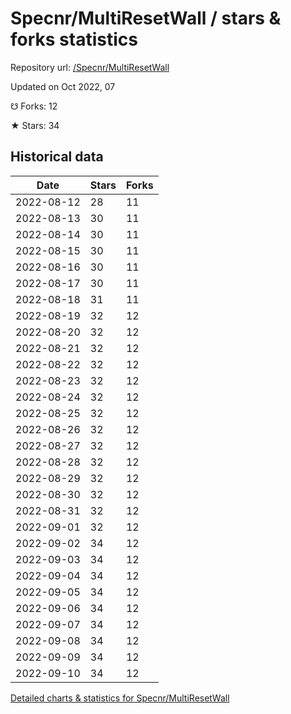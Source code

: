 # Specnr/MultiResetWall / stars & forks statistics

Repository url: [/Specnr/MultiResetWall](https://github.com/Specnr/MultiResetWall)

Updated on Oct 2022, 07

☋ Forks: 12

★ Stars: 34

## Historical data
| Date | Stars | Forks |
|------|-------|-------|
| 2022-08-12 | 28 | 11 | 
| 2022-08-13 | 30 | 11 | 
| 2022-08-14 | 30 | 11 | 
| 2022-08-15 | 30 | 11 | 
| 2022-08-16 | 30 | 11 | 
| 2022-08-17 | 30 | 11 | 
| 2022-08-18 | 31 | 11 | 
| 2022-08-19 | 32 | 12 | 
| 2022-08-20 | 32 | 12 | 
| 2022-08-21 | 32 | 12 | 
| 2022-08-22 | 32 | 12 | 
| 2022-08-23 | 32 | 12 | 
| 2022-08-24 | 32 | 12 | 
| 2022-08-25 | 32 | 12 | 
| 2022-08-26 | 32 | 12 | 
| 2022-08-27 | 32 | 12 | 
| 2022-08-28 | 32 | 12 | 
| 2022-08-29 | 32 | 12 | 
| 2022-08-30 | 32 | 12 | 
| 2022-08-31 | 32 | 12 | 
| 2022-09-01 | 32 | 12 | 
| 2022-09-02 | 34 | 12 | 
| 2022-09-03 | 34 | 12 | 
| 2022-09-04 | 34 | 12 | 
| 2022-09-05 | 34 | 12 | 
| 2022-09-06 | 34 | 12 | 
| 2022-09-07 | 34 | 12 | 
| 2022-09-08 | 34 | 12 | 
| 2022-09-09 | 34 | 12 | 
| 2022-09-10 | 34 | 12 | 


[Detailed charts & statistics for Specnr/MultiResetWall](https://reviewgithub.com/rep/Specnr/MultiResetWall)

